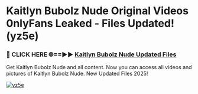 # Kaitlyn Bubolz Nude Original Videos 0nlyFans Leaked - Files Updated! (yz5e)

<h3>🔴 CLICK HERE 🌐==►► <a href="https://tinyurl.com/4mcuefdz" rel="nofollow">Kaitlyn Bubolz Nude Updated Files</a></h3>

Get Kaitlyn Bubolz Nude and all content. Now you can access all videos and pictures of Kaitlyn Bubolz Nude. New Updated Files 2025!

[![yz5e](https://i.imgur.com/StAQSOY.gif)](https://tinyurl.com/4mcuefdz)
